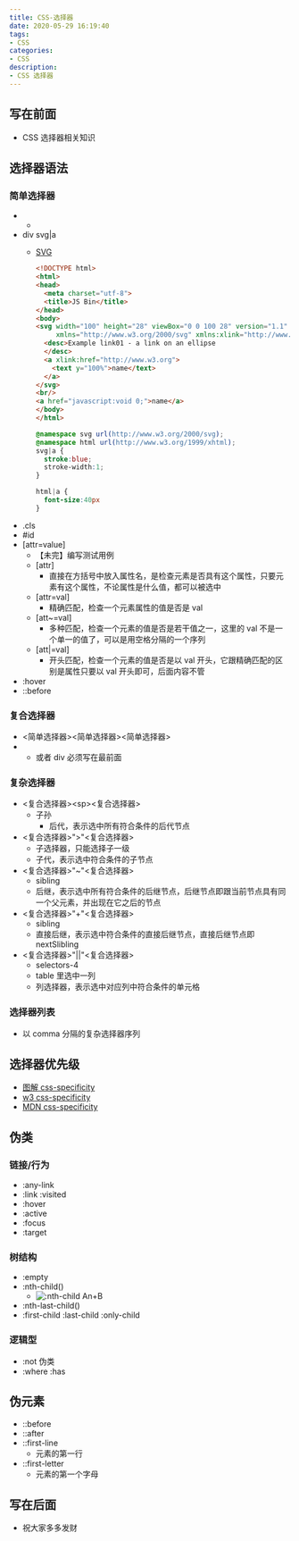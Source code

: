 ```yaml
---
title: CSS-选择器
date: 2020-05-29 16:19:40
tags: 
- CSS
categories:
- CSS
description:
- CSS 选择器
---
```



<style  type="text/css">
.lx-entry a {
    color: #191919;
    padding: 2px 0 1px 0;
    text-decoration: none;
    background-image: linear-gradient( transparent 0%, transparent calc(50% - 9px), rgba(247,65,65,.761) calc(50% - 9px), rgba(247,65,65,.761) 100% );
    transition: background-position 120ms ease-in-out, padding 120ms ease-in-out;
    background-size: 100% 200%;
    background-position: 0 0;
    word-break: break-word;
}

.lx-entry a:hover {
  background-image: linear-gradient( transparent 0%, transparent calc(50% - 9px), rgba(247,65,65,.761) calc(50% - 9px), rgba(247,65,65,.761) 100% );
  background-position: 0 100%;
}

.post-button a:hover {
  background-image: linear-gradient( transparent 0%, transparent calc(50% - 9px), transparent calc(50% - 9px), transparent 100% ) !important;
  background-position: 0 100% !important;
  outline: none !important;
  text-decoration: none !important;
}
</style>

## 写在前面
- CSS 选择器相关知识

<!-- more -->


## 选择器语法

### 简单选择器
- *
- div svg|a
	- [SVG](http://www.w3.org/2000/svg)

		```html
		<!DOCTYPE html>
		<html>
		<head>
		  <meta charset="utf-8">
		  <title>JS Bin</title>
		</head>
		<body>
		<svg width="100" height="28" viewBox="0 0 100 28" version="1.1"
		     xmlns="http://www.w3.org/2000/svg" xmlns:xlink="http://www.w3.org/1999/xlink">
		  <desc>Example link01 - a link on an ellipse
		  </desc>
		  <a xlink:href="http://www.w3.org">
		    <text y="100%">name</text>
		  </a>
		</svg>
		<br/>
		<a href="javascript:void 0;">name</a>
		</body>
		</html>
		```
		```CSS
		@namespace svg url(http://www.w3.org/2000/svg);
		@namespace html url(http://www.w3.org/1999/xhtml);
		svg|a {
		  stroke:blue;
		  stroke-width:1;
		}
		
		html|a {
		  font-size:40px
		}
		```
- .cls
- \#id
- [attr=value]
	- 【未完】编写测试用例
	- [attr]
		- 直接在方括号中放入属性名，是检查元素是否具有这个属性，只要元素有这个属性，不论属性是什么值，都可以被选中
	- [attr=val]
		- 精确匹配，检查一个元素属性的值是否是 val
	- [att~=val]
		- 多种匹配，检查一个元素的值是否是若干值之一，这里的 val 不是一个单一的值了，可以是用空格分隔的一个序列
	- [att|=val]
		- 开头匹配，检查一个元素的值是否是以 val 开头，它跟精确匹配的区别是属性只要以 val 开头即可，后面内容不管
- :hover
- ::before


### 复合选择器
- &lt;简单选择器&gt;&lt;简单选择器&gt;&lt;简单选择器&gt;
- * 或者 div 必须写在最前面

### 复杂选择器
- &lt;复合选择器&gt;&lt;sp&gt;&lt;复合选择器&gt;
  - 子孙
	- 后代，表示选中所有符合条件的后代节点
- &lt;复合选择器&gt;">"&lt;复合选择器&gt;
	- 子选择器，只能选择子一级
	- 子代，表示选中符合条件的子节点
- &lt;复合选择器&gt;"~"&lt;复合选择器&gt;
	- sibling
	- 后继，表示选中所有符合条件的后继节点，后继节点即跟当前节点具有同一个父元素，并出现在它之后的节点
- &lt;复合选择器&gt;"+"&lt;复合选择器&gt;
	- sibling
	- 直接后继，表示选中符合条件的直接后继节点，直接后继节点即 nextSlibling
- &lt;复合选择器&gt;"||"&lt;复合选择器&gt;
	- selectors-4
	- table 里选中一列
	- 列选择器，表示选中对应列中符合条件的单元格
	
### 选择器列表
- 以 comma 分隔的复杂选择器序列

## 选择器优先级
- [图解 css-specificity](http://www.standardista.com/css3/css-specificity/)
- [w3 css-specificity](https://www.w3.org/TR/2018/WD-selectors-4-20181121/#specificity-rules)
- [MDN css-specificity](https://developer.mozilla.org/en-US/docs/Web/CSS/Specificity)

## 伪类
### 链接/行为
- :any-link
- :link :visited
- :hover
- :active
- :focus
- :target

### 树结构
- :empty
- :nth-child()
	- ![:nth-child An+B](http://p0.meituan.net/myvideodistribute/75fe112b20e952564395fc869bf398d694743.png)
- :nth-last-child()
- :first-child :last-child :only-child

### 逻辑型
- :not 伪类
- :where :has

## 伪元素
- ::before
- ::after
- ::first-line
	- 元素的第一行
- ::first-letter
	- 元素的第一个字母



## 写在后面
- 祝大家多多发财

